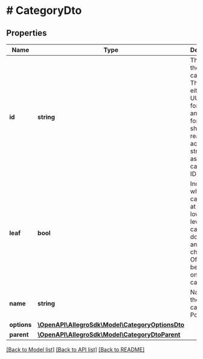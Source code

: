 # # CategoryDto

## Properties

Name | Type | Description | Notes
------------ | ------------- | ------------- | -------------
**id** | **string** | The ID of the category. This can be either in UUID format or an integer format. You should be ready to accept any string value as the category ID. | [optional]
**leaf** | **bool** | Indicates whether the category is at the lowest level. Leaf categories do not have any children. Offers can be listed only in leaf categories. | [optional]
**name** | **string** | Name of the category in Polish. | [optional]
**options** | [**\OpenAPI\AllegroSdk\Model\CategoryOptionsDto**](CategoryOptionsDto.md) |  | [optional]
**parent** | [**\OpenAPI\AllegroSdk\Model\CategoryDtoParent**](CategoryDtoParent.md) |  | [optional]

[[Back to Model list]](../../README.md#models) [[Back to API list]](../../README.md#endpoints) [[Back to README]](../../README.md)
